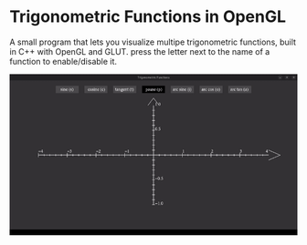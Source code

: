 # Trigonometric Functions in OpenGL

A small program that lets you visualize multipe trigonometric functions, built in C++ with OpenGL and GLUT. press the letter next to the name of a function to enable/disable it.

<div align="center">
<img src="./assets/preview.gif"/>
</div>
